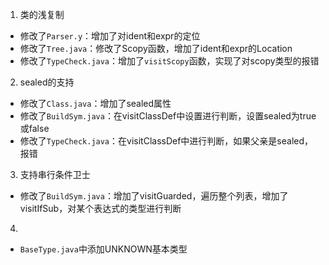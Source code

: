 1. 类的浅复制
- 修改了`Parser.y`：增加了对ident和expr的定位
- 修改了`Tree.java`：修改了Scopy函数，增加了ident和expr的Location
- 修改了`TypeCheck.java`：增加了`visitScopy`函数，实现了对scopy类型的报错

2. sealed的支持
- 修改了`Class.java`：增加了sealed属性
- 修改了`BuildSym.java`：在visitClassDef中设置进行判断，设置sealed为true或false
- 修改了`TypeCheck.java`：在visitClassDef中进行判断，如果父亲是sealed，报错

3. 支持串行条件卫士
- 修改了`BuildSym.java`：增加了visitGuarded，遍历整个列表，增加了visitIfSub，对某个表达式的类型进行判断

4.
- `BaseType.java`中添加UNKNOWN基本类型
